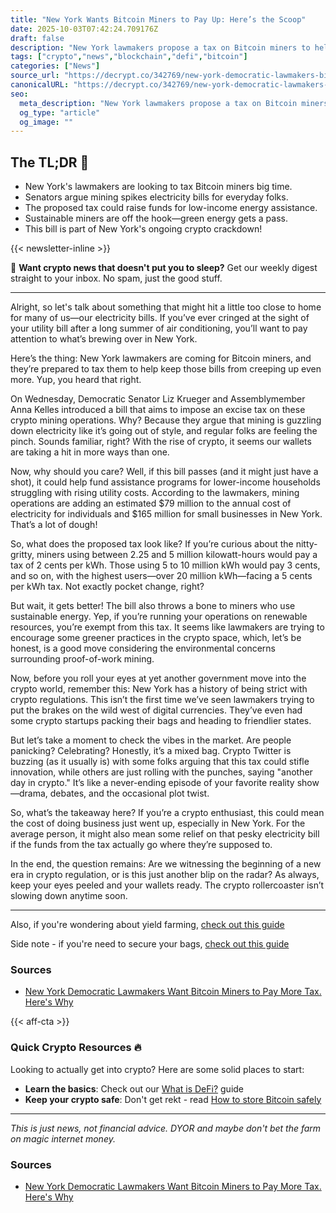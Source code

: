 ```yaml
---
title: "New York Wants Bitcoin Miners to Pay Up: Here’s the Scoop"
date: 2025-10-03T07:42:24.709176Z
draft: false
description: "New York lawmakers propose a tax on Bitcoin miners to help lower-income households. Is this the end of cheap mining?"
tags: ["crypto","news","blockchain","defi","bitcoin"]
categories: ["News"]
source_url: "https://decrypt.co/342769/new-york-democratic-lawmakers-bitcoin-miners-pay-more-tax-why"
canonicalURL: "https://decrypt.co/342769/new-york-democratic-lawmakers-bitcoin-miners-pay-more-tax-why"
seo:
  meta_description: "New York lawmakers propose a tax on Bitcoin miners to help lower-income households. Is this the end of cheap mining?"
  og_type: "article"
  og_image: ""
---
```


## The TL;DR 📝

- New York's lawmakers are looking to tax Bitcoin miners big time.
- Senators argue mining spikes electricity bills for everyday folks.
- The proposed tax could raise funds for low-income energy assistance.
- Sustainable miners are off the hook—green energy gets a pass.
- This bill is part of New York's ongoing crypto crackdown!

{{< newsletter-inline >}}

📧 **Want crypto news that doesn't put you to sleep?** Get our weekly digest straight to your inbox. No spam, just the good stuff.

---

Alright, so let's talk about something that might hit a little too close to home for many of us—our electricity bills. If you’ve ever cringed at the sight of your utility bill after a long summer of air conditioning, you’ll want to pay attention to what’s brewing over in New York. 

Here’s the thing: New York lawmakers are coming for Bitcoin miners, and they’re prepared to tax them to help keep those bills from creeping up even more. Yup, you heard that right. 

On Wednesday, Democratic Senator Liz Krueger and Assemblymember Anna Kelles introduced a bill that aims to impose an excise tax on these crypto mining operations. Why? Because they argue that mining is guzzling down electricity like it’s going out of style, and regular folks are feeling the pinch. Sounds familiar, right? With the rise of crypto, it seems our wallets are taking a hit in more ways than one.

Now, why should you care? Well, if this bill passes (and it might just have a shot), it could help fund assistance programs for lower-income households struggling with rising utility costs. According to the lawmakers, mining operations are adding an estimated $79 million to the annual cost of electricity for individuals and $165 million for small businesses in New York. That’s a lot of dough! 

So, what does the proposed tax look like? If you’re curious about the nitty-gritty, miners using between 2.25 and 5 million kilowatt-hours would pay a tax of 2 cents per kWh. Those using 5 to 10 million kWh would pay 3 cents, and so on, with the highest users—over 20 million kWh—facing a 5 cents per kWh tax. Not exactly pocket change, right?

But wait, it gets better! The bill also throws a bone to miners who use sustainable energy. Yep, if you’re running your operations on renewable resources, you’re exempt from this tax. It seems like lawmakers are trying to encourage some greener practices in the crypto space, which, let’s be honest, is a good move considering the environmental concerns surrounding proof-of-work mining.

Now, before you roll your eyes at yet another government move into the crypto world, remember this: New York has a history of being strict with crypto regulations. This isn’t the first time we’ve seen lawmakers trying to put the brakes on the wild west of digital currencies. They’ve even had some crypto startups packing their bags and heading to friendlier states. 

But let’s take a moment to check the vibes in the market. Are people panicking? Celebrating? Honestly, it’s a mixed bag. Crypto Twitter is buzzing (as it usually is) with some folks arguing that this tax could stifle innovation, while others are just rolling with the punches, saying "another day in crypto." It’s like a never-ending episode of your favorite reality show—drama, debates, and the occasional plot twist. 

So, what’s the takeaway here? If you’re a crypto enthusiast, this could mean the cost of doing business just went up, especially in New York. For the average person, it might also mean some relief on that pesky electricity bill if the funds from the tax actually go where they’re supposed to. 

In the end, the question remains: Are we witnessing the beginning of a new era in crypto regulation, or is this just another blip on the radar? As always, keep your eyes peeled and your wallets ready. The crypto rollercoaster isn’t slowing down anytime soon.

---

Also, if you're wondering about yield farming, [check out this guide](/pages/yield-farming-explained/)

Side note - if you're need to secure your bags, [check out this guide](/pages/how-to-store-bitcoin-safely/)

### Sources
- [New York Democratic Lawmakers Want Bitcoin Miners to Pay More Tax. Here's Why](https://decrypt.co/342769/new-york-democratic-lawmakers-bitcoin-miners-pay-more-tax-why)

{{< aff-cta >}}

### Quick Crypto Resources 🔥

Looking to actually get into crypto? Here are some solid places to start:
- **Learn the basics**: Check out our [What is DeFi?](/pages/what-is-defi/) guide
- **Keep your crypto safe**: Don't get rekt - read [How to store Bitcoin safely](/pages/how-to-store-bitcoin-safely/)


---

_This is just news, not financial advice. DYOR and maybe don't bet the farm on magic internet money._

### Sources
- [New York Democratic Lawmakers Want Bitcoin Miners to Pay More Tax. Here's Why](https://decrypt.co/342769/new-york-democratic-lawmakers-bitcoin-miners-pay-more-tax-why)

